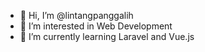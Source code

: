 - 👋 Hi, I’m @lintangpanggalih
- 👀 I’m interested in Web Development
- 🌱 I’m currently learning Laravel and Vue.js

<!---
lintangpanggalih/lintangpanggalih is a ✨ special ✨ repository because its `README.md` (this file) appears on your GitHub profile.
You can click the Preview link to take a look at your changes.
--->
